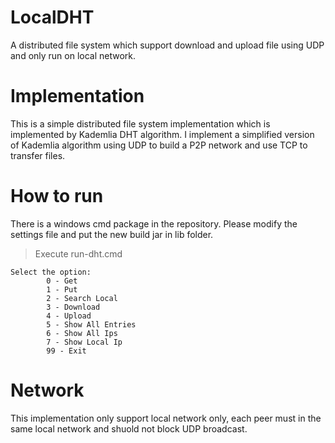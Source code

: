 # LocalDHT
A distributed file system which support download and upload file using UDP and only run on local network.

# Implementation
This is a simple distributed file system implementation which is implemented by Kademlia DHT algorithm.
I implement a simplified version of Kademlia algorithm using UDP to build a P2P network and use TCP to transfer files.

# How to run
There is a windows cmd package in the repository. Please modify the settings file and put the new build jar in lib folder.
> Execute run-dht.cmd
> 
```
Select the option:
        0 - Get
        1 - Put
        2 - Search Local
        3 - Download
        4 - Upload
        5 - Show All Entries
        6 - Show All Ips
        7 - Show Local Ip
        99 - Exit
```

# Network
This implementation only support local network only, each peer must in the same local network and shuold not block UDP broadcast.
